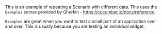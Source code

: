 This is an example of repeating a Scenario with different data. This uses the `Examples` sytnax provided
by Gherkin - https://cucumber.io/docs/reference.

`Examples` are great when you want to test a small part of an application over and over. This is usually
because you are testing an individual widget.